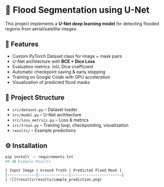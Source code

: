 # 🌊 Flood Segmentation using U-Net

This project implements a **U-Net deep learning model** for detecting flooded regions from aerial/satellite images.

## 🚀 Features
- Custom PyTorch Dataset class for image + mask pairs
- U-Net architecture with **BCE + Dice Loss**
- Evaluation metrics: IoU, Dice coefficient
- Automatic checkpoint saving & early stopping
- Training on Google Colab with GPU acceleration
- Visualization of predicted flood masks

## 📂 Project Structure
- `src/dataset.py` – Dataset loader  
- `src/model.py` – U-Net architecture  
- `src/loss_metrics.py` – Loss & metrics  
- `src/train.py` – Training loop, checkpointing, visualization  
- `results/` – Example predictions  

## ⚙️ Installation
```bash
pip install -r requirements.txt
## 🖼️ Example Results

| Input Image | Ground Truth | Predicted Flood Mask |
|-------------|--------------|-----------------------|
| ![](results/results/sample_prediction.png)

